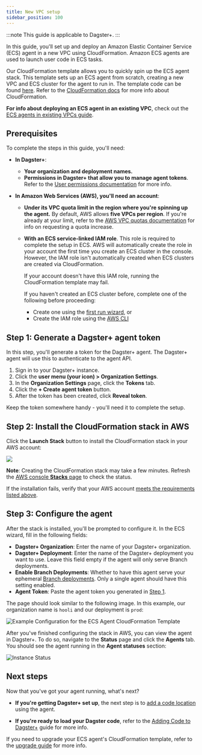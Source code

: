 ```yaml
---
title: New VPC setup
sidebar_position: 100
---
```


:::note
This guide is applicable to Dagster+.
:::

In this guide, you'll set up and deploy an Amazon Elastic Container Service (ECS) agent in a new VPC using CloudFormation. Amazon ECS agents are used to launch user code in ECS tasks.

Our CloudFormation template allows you to quickly spin up the ECS agent stack. This template sets up an ECS agent from scratch, creating a new VPC and ECS cluster for the agent to run in. The template code can be found [here](https://s3.amazonaws.com/dagster.cloud/cloudformation/ecs-agent-vpc.yaml). Refer to the [CloudFormation docs](https://docs.aws.amazon.com/AWSCloudFormation/latest/UserGuide/Welcome.html) for more info about CloudFormation.

**For info about deploying an ECS agent in an existing VPC**, check out the [ECS agents in existing VPCs guide](/dagster-plus/deployment/deployment-types/hybrid/amazon-ecs/existing-vpc).

## Prerequisites

To complete the steps in this guide, you'll need:

- **In Dagster+**:

  - **Your organization and deployment names.**
  - **Permissions in Dagster+ that allow you to manage agent tokens**. Refer to the [User permissions documentation](/dagster-plus/features/authentication-and-access-control/rbac/users) for more info.

- **In Amazon Web Services (AWS), you'll need an account**:

  - **Under its VPC quota limit in the region where you're spinning up the agent.** By default, AWS allows **five VPCs per region**. If you're already at your limit, refer to the [AWS VPC quotas documentation](https://docs.aws.amazon.com/vpc/latest/userguide/amazon-vpc-limits.html) for info on requesting a quota increase.

  - **With an ECS service-linked IAM role**. This role is required to complete the setup in ECS. AWS will automatically create the role in your account the first time you create an ECS cluster in the console. However, the IAM role isn't automatically created when ECS clusters are created via CloudFormation.

    If your account doesn't have this IAM role, running the CloudFormation template may fail.

    If you haven't created an ECS cluster before, complete one of the following before proceeding:

    - Create one using the [first run wizard](https://console.aws.amazon.com/ecs/home#/firstRun), or
    - Create the IAM role using the [AWS CLI](https://docs.aws.amazon.com/AmazonECS/latest/developerguide/using-service-linked-roles.html#create-service-linked-role)

## Step 1: Generate a Dagster+ agent token

In this step, you'll generate a token for the Dagster+ agent. The Dagster+ agent will use this to authenticate to the agent API.

1. Sign in to your Dagster+ instance.
2. Click the **user menu (your icon) > Organization Settings**.
3. In the **Organization Settings** page, click the **Tokens** tab.
4. Click the **+ Create agent token** button.
5. After the token has been created, click **Reveal token**.

Keep the token somewhere handy - you'll need it to complete the setup.

## Step 2: Install the CloudFormation stack in AWS

Click the **Launch Stack** button to install the CloudFormation stack in your AWS account:

[<img src="https://s3.amazonaws.com/cloudformation-examples/cloudformation-launch-stack.png"/>](https://console.aws.amazon.com/cloudformation/home#/stacks/create/review?templateURL=https://s3.amazonaws.com/dagster.cloud/cloudformation/ecs-agent-vpc.yaml)

**Note**: Creating the CloudFormation stack may take a few minutes. Refresh the [AWS console **Stacks** page](https://console.aws.amazon.com/cloudformation/home#/stacks) to check the status.

If the installation fails, verify that your AWS account [meets the requirements listed above](#prerequisites).

## Step 3: Configure the agent

After the stack is installed, you'll be prompted to configure it. In the ECS wizard, fill in the following fields:

- **Dagster+ Organization**: Enter the name of your Dagster+ organization.
- **Dagster+ Deployment**: Enter the name of the Dagster+ deployment you want to use. Leave this field empty if the agent will only serve Branch deployments.
- **Enable Branch Deployments**: Whether to have this agent serve your ephemeral [Branch deployments](/dagster-plus/features/ci-cd/branch-deployments). Only a single agent should have this setting enabled.
- **Agent Token**: Paste the agent token you generated in [Step 1](#step-1-generate-a-dagster-agent-token).

The page should look similar to the following image. In this example, our organization name is `hooli` and our deployment is `prod`:

![Example Configuration for the ECS Agent CloudFormation Template](/images/dagster-cloud/agents/aws-ecs-stack-wizard-new.png)

After you've finished configuring the stack in AWS, you can view the agent in Dagster+. To do so, navigate to the **Status** page and click the **Agents** tab. You should see the agent running in the **Agent statuses** section:

![Instance Status](/images/dagster-cloud/agents/dagster-cloud-instance-status.png)

## Next steps

Now that you've got your agent running, what's next?

- **If you're getting Dagster+ set up**, the next step is to [add a code location](/dagster-plus/deployment/code-locations) using the agent.

- **If you're ready to load your Dagster code**, refer to the [Adding Code to Dagster+](/dagster-plus/deployment/code-locations) guide for more info.

If you need to upgrade your ECS agent's CloudFormation template, refer to the [upgrade guide](/dagster-plus/deployment/deployment-types/hybrid/amazon-ecs/upgrading-cloudformation) for more info.
